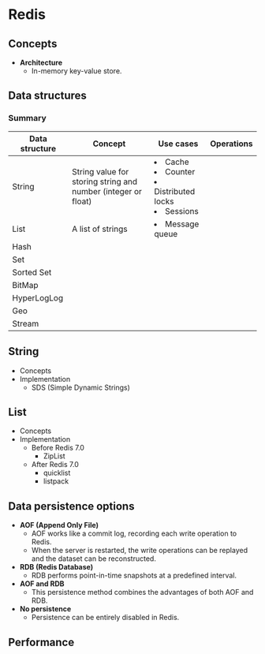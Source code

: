 # Redis

## Concepts
- **Architecture**
   - In-memory key-value store.

## Data structures
### Summary

| Data structure | Concept | Use cases | Operations |
|----|----|----|----|
| String | String value for storing string and number (integer or float) | <li>Cache<li>Counter<li>Distributed locks<li>Sessions |
| List | A list of strings | <li>Message queue |
| Hash |
| Set |
| Sorted Set |
| BitMap |
| HyperLogLog |
| Geo |
| Stream |

## String
- Concepts
- Implementation
   - SDS (Simple Dynamic Strings)

## List
- Concepts
- Implementation
   - Before Redis 7.0
      - ZipList
   - After Redis 7.0
      - quicklist
      - listpack


## Data persistence options
- **AOF (Append Only File)**
   - AOF works like a commit log, recording each write operation to Redis.
   - When the server is restarted, the write operations can be replayed and the dataset can be reconstructed.
- **RDB (Redis Database)**
   - RDB performs point-in-time snapshots at a predefined interval.
- **AOF and RDB**
   - This persistence method combines the advantages of both AOF and RDB.
- **No persistence**
   - Persistence can be entirely disabled in Redis.

## Performance
